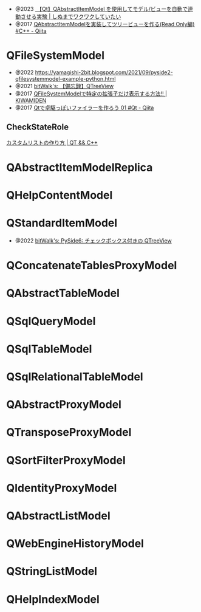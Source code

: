 - @2023 [ 【Qt】QAbstractItemModel を使用してモデル/ビューを自動で連動させる実験 | しぬまでワクワクしていたい](https://tadosuke.com/programming/3741/)
- @2017 [QAbstractItemModelを実装してツリービューを作る(Read Only編) #C++ - Qiita](https://qiita.com/tetsurom/items/acef221a06a2421e33d8)

# QFileSystemModel

- @2022 https://yamagishi-2bit.blogspot.com/2021/09/pyside2-qfilesystemmodel-example-python.html
- @2021 [bitWalk's: &#12304;備忘録&#12305;QTreeView](https://bitwalk.blogspot.com/2021/12/qtreeview.html)
- @2017 [QFileSystemModelで特定の拡張子だけ表示する方法!! | KIWAMIDEN](https://kiwamiden.com/how-to-display-only-a-specific-extension-with-qfilesystemmodel)
- @2017 [Qtで卓駆っぽいファイラーを作ろう 01 #Qt - Qiita](https://qiita.com/kitton/items/043616f1d4a5dd36270d)

## CheckStateRole

[カスタムリストの作り方 | QT && C++](http://qt-log.open-memo.net/sub/list_view__custom_list.html)

# QAbstractItemModelReplica

# QHelpContentModel

# QStandardItemModel

- @2022 [bitWalk's: PySide6: チェックボックス付きの QTreeView](https://bitwalk.blogspot.com/2022/03/pyside6-qtreeview.html)

# QConcatenateTablesProxyModel

# QAbstractTableModel

# QSqlQueryModel

# QSqlTableModel

# QSqlRelationalTableModel

# QAbstractProxyModel

# QTransposeProxyModel

# QSortFilterProxyModel

# QIdentityProxyModel

# QAbstractListModel

# QWebEngineHistoryModel

# QStringListModel

# QHelpIndexModel
